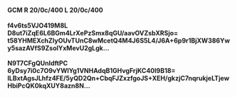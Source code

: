 #### GCM R 20/0c/400 L 20/0c/400
**f4v6ts5VJO419M8L**<br/>**D8ut7iZqE6L6BGm4LrXePzSmx8qGU/aavOVZsbXRSjo=**<br/>**t58YHMEXchZIyOUvTUnC8wMcetQ4M4J6S5L4/J6A+6p9r1BjXW386Ywy5sazAVfS9ZsolYxMevU2gLgk...**<br/><br/>
**N9T7CFgQUnIdftPC**<br/>**6yDsy7i0c7O9vYWlYg1VNHAdqB1GHvgFrjKC40l9B18=**<br/>**lLBxtAgsJLhfz4FE/5yQD2Qn+CbqFJZxzfgoJS+XEH/gkzjC7nqrukjeLTjewHbiPcQK0kqXUY8azn8N...**